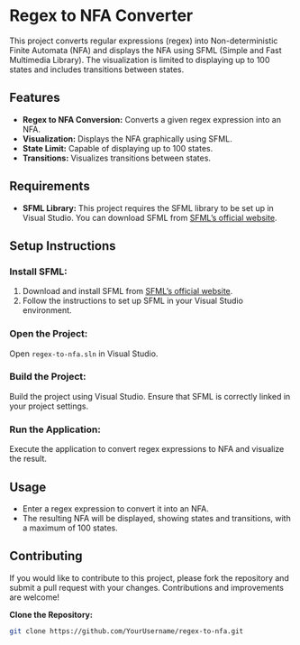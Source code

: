 # Regex to NFA Converter

This project converts regular expressions (regex) into Non-deterministic Finite Automata (NFA) and displays the NFA using SFML (Simple and Fast Multimedia Library). The visualization is limited to displaying up to 100 states and includes transitions between states.

## Features

- **Regex to NFA Conversion:** Converts a given regex expression into an NFA.
- **Visualization:** Displays the NFA graphically using SFML.
- **State Limit:** Capable of displaying up to 100 states.
- **Transitions:** Visualizes transitions between states.

## Requirements

- **SFML Library:** This project requires the SFML library to be set up in Visual Studio. You can download SFML from [SFML’s official website](https://www.sfml-dev.org/).

## Setup Instructions

### Install SFML:

1. Download and install SFML from [SFML’s official website](https://www.sfml-dev.org/).
2. Follow the instructions to set up SFML in your Visual Studio environment.

### Open the Project:

Open `regex-to-nfa.sln` in Visual Studio.

### Build the Project:

Build the project using Visual Studio. Ensure that SFML is correctly linked in your project settings.

### Run the Application:

Execute the application to convert regex expressions to NFA and visualize the result.

## Usage

- Enter a regex expression to convert it into an NFA.
- The resulting NFA will be displayed, showing states and transitions, with a maximum of 100 states.

## Contributing

If you would like to contribute to this project, please fork the repository and submit a pull request with your changes. Contributions and improvements are welcome!

**Clone the Repository:**
   ```bash
   git clone https://github.com/YourUsername/regex-to-nfa.git
